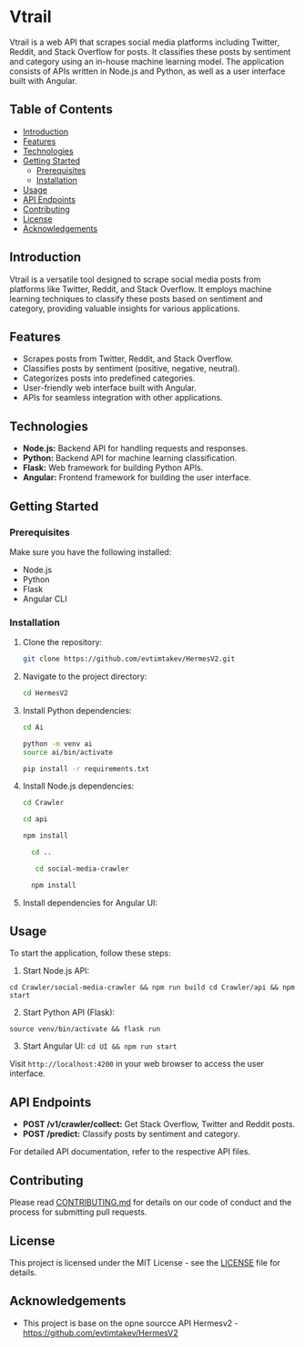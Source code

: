 # Vtrail

Vtrail is a web API that scrapes social media platforms including Twitter, Reddit, and Stack Overflow for posts. It classifies these posts by sentiment and category using an in-house machine learning model. The application consists of APIs written in Node.js and Python, as well as a user interface built with Angular.

## Table of Contents

- [Introduction](#introduction)
- [Features](#features)
- [Technologies](#technologies)
- [Getting Started](#getting-started)
  - [Prerequisites](#prerequisites)
  - [Installation](#installation)
- [Usage](#usage)
- [API Endpoints](#api-endpoints)
- [Contributing](#contributing)
- [License](#license)
- [Acknowledgements](#acknowledgements)

## Introduction

Vtrail is a versatile tool designed to scrape social media posts from platforms like Twitter, Reddit, and Stack Overflow. It employs machine learning techniques to classify these posts based on sentiment and category, providing valuable insights for various applications.

## Features

- Scrapes posts from Twitter, Reddit, and Stack Overflow.
- Classifies posts by sentiment (positive, negative, neutral).
- Categorizes posts into predefined categories.
- User-friendly web interface built with Angular.
- APIs for seamless integration with other applications.

## Technologies

- **Node.js:** Backend API for handling requests and responses.
- **Python:** Backend API for machine learning classification.
- **Flask:** Web framework for building Python APIs.
- **Angular:** Frontend framework for building the user interface.

## Getting Started

### Prerequisites

Make sure you have the following installed:

- Node.js
- Python
- Flask
- Angular CLI

### Installation

1. Clone the repository:

    ```bash
    git clone https://github.com/evtimtakev/HermesV2.git
    ```

2. Navigate to the project directory:

    ```bash
    cd HermesV2
    ```

3. Install Python dependencies:

    ```bash
    cd Ai
    ```

    ```bash
   python -m venv ai
    source ai/bin/activate
    ```
   
    ```bash
    pip install -r requirements.txt
    ```

4. Install Node.js dependencies:
    ```bash
    cd Crawler
    ```

    ```bash
    cd api
    ```

    ```bash
    npm install
    ```

    ```bash
      cd ..
    ```
   ```bash
      cd social-media-crawler
    ```

    ```bash
      npm install
    ```

5. Install dependencies for Angular UI:


## Usage

To start the application, follow these steps:

1. Start Node.js API:

```cd Crawler/social-media-crawler && npm run build cd Crawler/api && npm start```


2. Start Python API (Flask):

```source venv/bin/activate && flask run```


3. Start Angular UI:
```cd UI && npm run start```


Visit `http://localhost:4200` in your web browser to access the user interface.

## API Endpoints

- **POST /v1/crawler/collect:** Get Stack Overflow, Twitter and Reddit posts.
- **POST /predict:** Classify posts by sentiment and category.

For detailed API documentation, refer to the respective API files.

## Contributing

Please read [CONTRIBUTING.md](CONTRIBUTING.md) for details on our code of conduct and the process for submitting pull requests.

## License

This project is licensed under the MIT License - see the [LICENSE](LICENSE) file for details.

## Acknowledgements

- This project is base on the opne sourcce API Hermesv2 - https://github.com/evtimtakev/HermesV2
